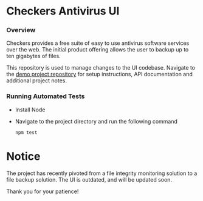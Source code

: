 # Checkers Antivirus UI

### Overview

Checkers provides a free suite of easy to use antivirus software services over the web. The initial product offering allows the user to backup up to ten gigabytes of files.

This repository is used to manage changes to the UI codebase. Navigate to the [demo project repository](https://github.com/daenis-dev/checkers-antivirus-demo) for setup instructions, API documentation and additional project notes.



### Running Automated Tests

- Install Node

- Navigate to the project directory and run the following command

  ```
  npm test
  ```



# Notice

The project has recently pivoted from a file integrity monitoring solution to a file backup solution. The UI is outdated, and will be updated soon.



Thank you for your patience!
